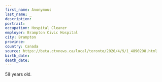 ```yaml
---
first_name: Anonymous
last_name: _
description: 
portrait: 
occupation: Hospital Cleaner
employer: Brampton Civic Hospital
city: Brampton
province: 
country: Canada
source: https://beta.ctvnews.ca/local/toronto/2020/4/9/1_4890298.html
birth_date: 
death_date: 
---
```


58 years old.